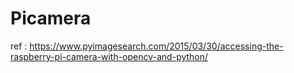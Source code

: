 # Picamera 


ref :
https://www.pyimagesearch.com/2015/03/30/accessing-the-raspberry-pi-camera-with-opencv-and-python/